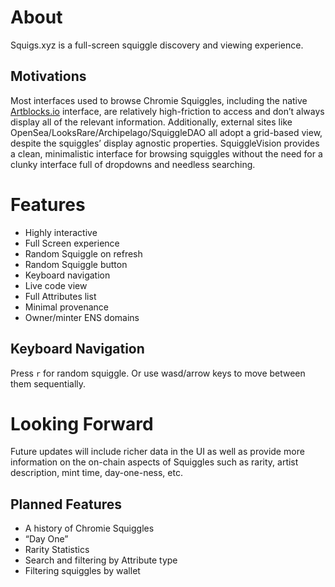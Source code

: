# About

Squigs.xyz is a full-screen squiggle discovery and viewing experience.

## Motivations

Most interfaces used to browse Chromie Squiggles, including the native [Artblocks.io](http://Artblocks.io) interface, are relatively high-friction to access and don’t always display all of the relevant information. Additionally, external sites like OpenSea/LooksRare/Archipelago/SquiggleDAO all adopt a grid-based view, despite the squiggles’ display agnostic properties. SquiggleVision provides a clean, minimalistic interface for browsing squiggles without the need for a clunky interface full of dropdowns and needless searching.

# Features

- Highly interactive
- Full Screen experience
- Random Squiggle on refresh
- Random Squiggle button
- Keyboard navigation
- Live code view
- Full Attributes list
- Minimal provenance
- Owner/minter ENS domains

## Keyboard Navigation

Press `r` for random squiggle. Or use wasd/arrow keys to move between them sequentially.

# Looking Forward

Future updates will include richer data in the UI as well as provide more information on the on-chain aspects of Squiggles such as rarity, artist description, mint time, day-one-ness, etc.

## Planned Features

- A history of Chromie Squiggles
- “Day One”
- Rarity Statistics
- Search and filtering by Attribute type
- Filtering squiggles by wallet
